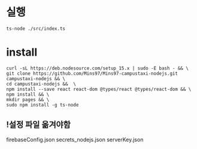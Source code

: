 # 실행
```
ts-node ./src/index.ts
```

# install
```
curl -sL https://deb.nodesource.com/setup_15.x | sudo -E bash - && \
git clone https://github.com/Mins97/Mins97-campustaxi-nodejs.git campustaxi-nodejs && \
cd campustaxi-nodejs &&  \
npm install --save react react-dom @types/react @types/react-dom && \
npm install && \
mkdir pages && \
sudo npm install -g ts-node
```

## !설정 파일 옮겨야함
firebaseConfig.json
secrets_nodejs.json
serverKey.json